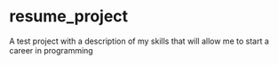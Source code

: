 # resume_project
A test project with a description of my skills that will allow me to start a career in programming
